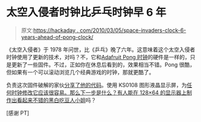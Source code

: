 # 太空入侵者时钟比乒乓时钟早 6 年

> 原文:[https://hackaday . com/2010/03/05/space-invaders-clock-6-years-ahead-of-pong-clock/](https://hackaday.com/2010/03/05/space-invaders-clock-6-years-ahead-of-pong-clock/)

《太空入侵者》于 1978 年问世，比《乒乓》晚了六年。这意味着这个太空入侵者时钟使用了更新的技术，对吗？不，它和[Adafruit Pong 时钟](http://hackaday.com/2010/02/26/yet-another-pong-clock/)的硬件是一样的，只是更新了一些固件。不过，正如你在休息后看到的，效果相当不错。Pong 很酷，但如果有一个可以滚动浏览几个经典游戏的时钟，那就更酷了。

负责这次固件破解的家伙[分享了他的代码](http://github.com/dataman/IntruderChron)。使用 KS0108 图形液晶显示屏，为[任何时钟修改它应该很容易。那么下一步是什么？有人能在 128×64 的显示器上制作出看起来不错的黑白](http://hackaday.com/2010/02/22/pic-pong-clock/)[吃豆人小姐](http://en.wikipedia.org/wiki/Ms._Pac-Man)吗？

[感谢 PT]